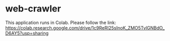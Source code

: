 # web-crawler

This application runs in Colab. Please follow the link:
https://colab.research.google.com/drive/1c9ReRI25sInoK_ZMO5TvlGNBdO_D6AY5?usp=sharing

